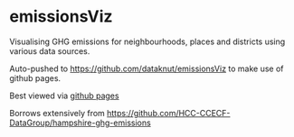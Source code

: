 # emissionsViz

Visualising GHG emissions for neighbourhoods, places and districts using various data sources.

Auto-pushed to https://github.com/dataknut/emissionsViz to make use of github pages.

Best viewed via [github pages](https://dataknut.github.io/emissionsViz/)

Borrows extensively from https://github.com/HCC-CCECF-DataGroup/hampshire-ghg-emissions
